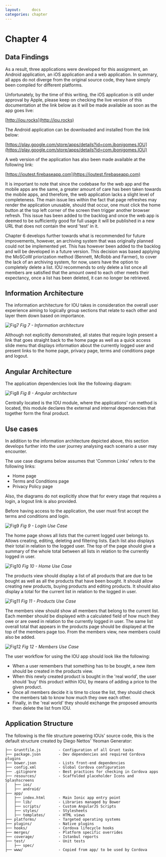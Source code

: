 ```yaml
---
layout:     docs
categories: chapter
---
```


# Chapter 4

## Data Findings

As a result, three applications were developed for this assignment, an Android application, an iOS application and a web application. In summary, all apps do not diverge from the original source code, they have simply been compiled for different platforms.

Unfortunately, by the time of this writing, the iOS application is still under approval by Apple, please keep on checking the live version of this documentation at the link below as it will be made available as soon as the app goes live:

[http://iou.rocks](http://iou.rocks)

The Android application can be downloaded and installed from the link below:

[https://play.google.com/store/apps/details?id=com.jbonigomes.IOU](https://play.google.com/store/apps/details?id=com.jbonigomes.IOU)

A web version of the application has also been made available at the following link:

[https://ioutest.firebaseapp.com](https://ioutest.firebaseapp.com)

It is important to note that since the codebase for the web app and the mobile apps are the same, a greater amount of care has been taken towards the mobile apps, and therefore, the web application lacks a slight level of completeness. The main issue lies within the fact that page refreshes may render the application unusable, should that occur, one must click the home button at the top left corner of the screen then trigger another browser refresh. This issue has been added to the backlog and once the web app is deemed to be sufficiently good for full usage it will be published in a new URL that does not contain the word 'test' in it.

Chapter 6 develops further towards what is recommended for future improvements, however, an archiving system that was originally planned could not be implemented yet. This has however been added to the backlog and will be developed in a future version. This decision was based applying the MoSCoW priorization method (Bennett, McRobb and Farmer), to cover the lack of an archiving system, for now, users have the option to completely delete a list. IOU recommends to only delete a list once all members are satisfied that the amount owed to each other meets their expectancy, once a list has been deleted, it can no longer be retrieved.

## Information Architecture

The information architecture for IOU takes in consideration the overall user experience aiming to logically group sections that relate to each other and layer them down based on importance.

![Fig7](../img/information_architecture.png)
_Fig 7 - Information architecture_

Although not explicitly demonstrated, all states that require login present a link that goes straight back to the home page as well as a quick access slide menu that displays information about the currently logged user and present links to the home page, privacy page, terms and conditions page and logout.

## Angular Architecture

The application dependencies look like the following diagram:

![Fig8](../img/angular_architecture.png)
_Fig 8 - Angular architecture_

Centrally located is the IOU module, where the applications' run method is located, this module declares the external and internal dependencies that together form the final product.

## Use cases

In addition to the information architecture depicted above, this section develops further into the user journey analysing each scenario a user may encounter.

The use case diagrams below assumes that 'Common Links' refers to the following links:

- Home page
- Terms and Conditions page
- Privacy Policy page

Also, the diagrams do not explicitly show that for every stage that requires a login, a logout link is also provided.

Before having access to the application, the user must first accept the terms and conditions and login.

![Fig9](../img/use_login.png)
_Fig 9 - Login Use Case_

The home page shows all lists that the current logged user belongs to. Allows creating, editing, deleting and filtering lists. Each list also displays their total in relation to the logged user. The top of the page should give a summary of the whole total between all lists in relation to the currently logged in user.

![Fig10](../img/use_home.png)
_Fig 10 - Home Use Case_

The products view should display a list of all products that are due to be bought as well as all the products that have been bought. It should allow creating new products, buying products and editing products. It should also display a total for the current list in relation to the logged in user.

![Fig11](../img/use_products.png)
_Fig 11 - Products Use Case_

The members view should show all members that belong to the current list. Each member should be displayed with a calculated field of how much they owe or are owed in relation to the currently logged in user. The same list overall total that appears in the products page should be displayed at the top of the members page too. From the members view, new members could also be added.

![Fig12](../img/use_members.png)
_Fig 12 - Members Use Case_

The user workflow for using the IOU app should look like the following:

- When a user remembers that something has to be bought, a new item should be created in the products view.
- When this newly created product is bought in the 'real world', the user should 'buy' this product within IOU, by means of adding a price to the given product.
- Once all members decide it is time to close the list, they should check the members tab to know how much they owe each other.
- Finally, in the 'real world' they should exchange the proposed amounts then delete the list from IOU.

## Application Structure

The following is the file structure powering IOUs' source code, this is the default structure created by Diego Nettos' Yeoman Generator:

    ├── Gruntfile.js        - Configuration of all Grunt tasks
    ├── package.json        - Dev dependencies and required Cordova plugins
    ├── bower.json          - Lists front-end dependencies
    ├── config.xml          - Global Cordova configuration
    ├── .gitignore          - Best practices for checking in Cordova apps
    ├── resources/          - Scaffolded placeholder Icons and Splashscreens
    │   ├── ios/
    │   ├── android/
    ├── app/
    │   ├── index.html      - Main Ionic app entry point
    │   ├── lib/            - Libraries managed by Bower
    │   ├── scripts/        - Custom AngularJS Scripts
    │   ├── styles/         - Stylesheets
    │   ├── templates/      - HTML views
    ├── platforms/          - Targeted operating systems
    ├── plugins/            - Native plugins
    ├── hooks/              - Cordova lifecycle hooks
    ├── merges/             - Platform specific overrides
    ├── coverage/           - Istanbul reports
    ├── test/               - Unit tests
    │   ├── spec/
    ├── www/                - Copied from app/ to be used by Cordova
